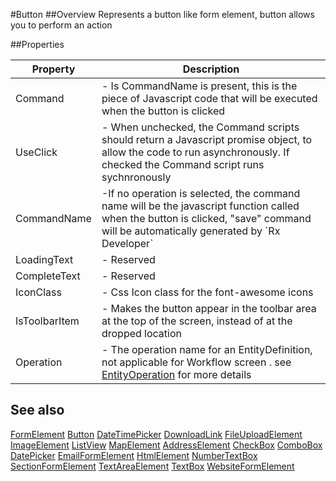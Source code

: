 #Button
##Overview
Represents a button like form element, button allows you to perform an action

##Properties
<table class="table table-condensed table-bordered">
    <thead>
<tr>
<th>Property</th>
<th>Description</th>
</tr>
</thead>
<tbody>
<tr><td>Command</td><td> - Is CommandName is present, this is the piece of Javascript code that will be executed when the button is clicked </td></tr>
<tr><td>UseClick</td><td> - When unchecked, the Command scripts should return a Javascript promise object, to allow the code to run asynchronously. If checked the Command script runs sychnronously </td></tr>
<tr><td>CommandName</td><td> -If no operation is selected, the command name will be the javascript function called when the button is clicked, "save" command will be automatically generated by `Rx Developer` </td></tr>
<tr><td>LoadingText</td><td> - Reserved</td></tr>
<tr><td>CompleteText</td><td> - Reserved</td></tr>
<tr><td>IconClass</td><td> - Css Icon class for the font-awesome icons</td></tr>
<tr><td>IsToolbarItem</td><td> - Makes the button appear in the toolbar area at the top of the screen, instead of at the dropped location </td></tr>
<tr><td>Operation</td><td> - The operation name for an EntityDefinition, not applicable for Workflow screen . see <a href="EntityOperation.html">EntityOperation</a> for more details</td></tr>
</tbody></table>



## See also

[FormElement](FormElement.html)
[Button](Button.html)
[DateTimePicker](DateTimePicker.html)
[DownloadLink](DownloadLink.html)
[FileUploadElement](FileUploadElement.html)
[ImageElement](ImageElement.html)
[ListView](ListView.html)
[MapElement](MapElement.html)
[AddressElement](AddressElement.html)
[CheckBox](CheckBox.html)
[ComboBox](ComboBox.html)
[DatePicker](DatePicker.html)
[EmailFormElement](EmailFormElement.html)
[HtmlElement](HtmlElement.html)
[NumberTextBox](NumberTextBox.html)
[SectionFormElement](SectionFormElement.html)
[TextAreaElement](TextAreaElement.html)
[TextBox](TextBox.html)
[WebsiteFormElement](WebsiteFormElement.html)